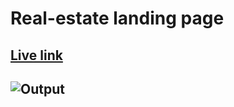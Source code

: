 # Real-estate landing page

## [Live link](https://amazing-lolly-0f6855.netlify.app)

## ![Output](./Photos/website.png)